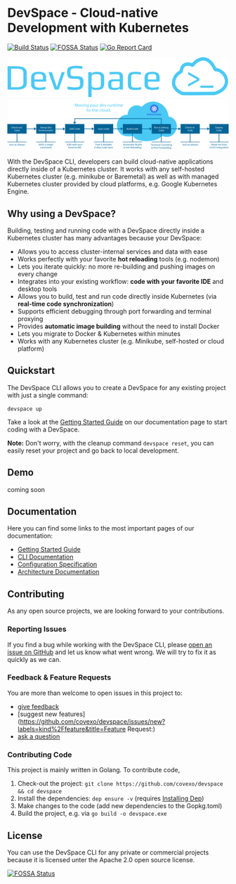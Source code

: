 # DevSpace - Cloud-native Development with Kubernetes
[![Build Status](https://travis-ci.org/covexo/devspace.svg?branch=master)](https://travis-ci.org/covexo/devspace)
[![FOSSA Status](https://app.fossa.io/api/projects/git%2Bgithub.com%2Fcovexo%2Fdevspace.svg?type=shield)](https://app.fossa.io/projects/git%2Bgithub.com%2Fcovexo%2Fdevspace?ref=badge_shield)
[![Go Report Card](https://goreportcard.com/badge/github.com/covexo/devspace)](https://goreportcard.com/report/github.com/covexo/devspace)

![DevSpace Logo](docs/website/static/img/devspace-logo.svg)
![DevSpace Workflow](docs/website/static/img/devspace-cli-workflow.svg)

With the DevSpace CLI, developers can build cloud-native applications directly inside of a Kubernetes cluster. It works with any self-hosted Kubernetes cluster (e.g. minikube or Baremetal) as well as with managed Kubernetes cluster provided by cloud platforms, e.g. Google Kubernetes Engine.

## Why using a DevSpace?
Building, testing and running code with a DevSpace directly inside a Kubernetes cluster has many advantages because your DevSpace:
- Allows you to access cluster-internal services and data with ease
- Works perfectly with your favorite **hot reloading** tools (e.g. nodemon)
- Lets you iterate quickly: no more re-building and pushing images on every change
- Integrates into your existing workflow: **code with your favorite IDE** and desktop tools
- Allows you to build, test and run code directly inside Kubernetes (via **real-time code synchronization**)
- Supports efficient debugging through port forwarding and terminal proxying
- Provides **automatic image building** without the need to install Docker
- Lets you migrate to Docker & Kubernetes within minutes
- Works with any Kubernetes cluster (e.g. Minikube, self-hosted or cloud platform)

## Quickstart
The DevSpace CLI allows you to create a DevSpace for any existing project with just a single command:
```
devspace up
```
Take a look at the [Getting Started Guide](https://devspace.covexo.com/docs/getting-started/quickstart.html) on our documentation page to start coding with a DevSpace.

**Note:** Don't worry, with the cleanup command `devspace reset`, you can easily reset your project and go back to local development.

## Demo
coming soon

## Documentation
Here you can find some links to the most important pages of our documentation:
- [Getting Started Guide](https://devspace.covexo.com/docs/getting-started/quickstart.html)
- [CLI Documentation](https://devspace.covexo.com/docs/cli/init.html)
- [Configuration Specification](https://devspace.covexo.com/docs/configuration/dockerfile.html)
- [Architecture Documentation](https://devspace.covexo.com/docs/advanced/architecture.html)

## Contributing
As any open source projects, we are looking forward to your contributions.

### Reporting Issues
If you find a bug while working with the DevSpace CLI, please [open an issue on GitHub](https://github.com/covexo/devspace/issues/new?labels=kind%2Fbug&title=Bug:) and let us know what went wrong. We will try to fix it as quickly as we can.

### Feedback & Feature Requests
You are more than welcome to open issues in this project to:
- [give feedback](https://github.com/covexo/devspace/issues/new?labels=kind%2Ffeedback&title=Feedback:)
- [suggest new features](https://github.com/covexo/devspace/issues/new?labels=kind%2Ffeature&title=Feature Request:)
- [ask a question](https://github.com/covexo/devspace/issues/new?labels=kind%2Fquestion&title=Question:)

### Contributing Code
This project is mainly written in Golang. To contribute code,
1. Check-out the project: `git clone https://github.com/covexo/devspace && cd devspace`
2. Install the dependencies: `dep ensure -v` (requires [Installing Dep]())
3. Make changes to the code (add new dependencies to the Gopkg.toml)
4. Build the project, e.g. via `go build -o devspace.exe`

## License
You can use the DevSpace CLI for any private or commercial projects because it is licensed unter the Apache 2.0 open source license.

[![FOSSA Status](https://app.fossa.io/api/projects/git%2Bgithub.com%2Fcovexo%2Fdevspace.svg?type=large)](https://app.fossa.io/projects/git%2Bgithub.com%2Fcovexo%2Fdevspace?ref=badge_large)
